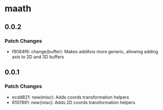 # maath

## 0.0.2

### Patch Changes

- f9084f6: change(buffer): Makes addAxis more generic, allowing adding axis to 2D and 3D buffers

## 0.0.1

### Patch Changes

- ecdd821: new(misc): Adds coords transformation helpers
- 8107891: new(misc): Adds 2D coords transformation helpers
